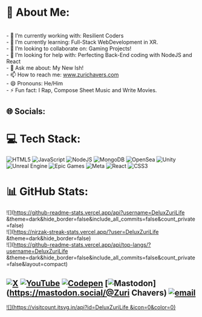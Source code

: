 
# 💫 About Me:
<br>- 🔭 I’m currently working with: Resilient Coders <br>- 🌱 I’m currently learning: Full-Stack WebDevelopment in XR.<br>- 👯 I’m looking to collaborate on: Gaming Projects! <br>- 🤔 I’m looking for help with: Perfecting Back-End coding with NodeJS and React<br>- 💬 Ask me about: My New Ish! <br>- 📫 How to reach me: www.zurichavers.com<br>- 😄 Pronouns: He/Him<br>- ⚡ Fun fact: I Rap, Compose Sheet Music and Write Movies. 


## 🌐 Socials:

# 💻 Tech Stack:
![HTML5](https://img.shields.io/badge/html5-%23E34F26.svg?style=for-the-badge&logo=html5&logoColor=white) ![JavaScript](https://img.shields.io/badge/javascript-%23323330.svg?style=for-the-badge&logo=javascript&logoColor=%23F7DF1E) ![NodeJS](https://img.shields.io/badge/node.js-6DA55F?style=for-the-badge&logo=node.js&logoColor=white) ![MongoDB](https://img.shields.io/badge/MongoDB-%234ea94b.svg?style=for-the-badge&logo=mongodb&logoColor=white) ![OpenSea](https://img.shields.io/badge/OpenSea-%232081E2.svg?style=for-the-badge&logo=opensea&logoColor=white) ![Unity](https://img.shields.io/badge/unity-%23000000.svg?style=for-the-badge&logo=unity&logoColor=white) ![Unreal Engine](https://img.shields.io/badge/unrealengine-%23313131.svg?style=for-the-badge&logo=unrealengine&logoColor=white) ![Epic Games](https://img.shields.io/badge/epicgames-%23313131.svg?style=for-the-badge&logo=epicgames&logoColor=white) ![Meta](https://img.shields.io/badge/Meta-%230467DF.svg?style=for-the-badge&logo=Meta&logoColor=white) ![React](https://img.shields.io/badge/react-%2320232a.svg?style=for-the-badge&logo=react&logoColor=%2361DAFB) ![CSS3](https://img.shields.io/badge/css3-%231572B6.svg?style=for-the-badge&logo=css3&logoColor=white)
# 📊 GitHub Stats:
![](https://github-readme-stats.vercel.app/api?username=DeluxZuriLife &theme=dark&hide_border=false&include_all_commits=false&count_private=false)<br/>
![](https://nirzak-streak-stats.vercel.app/?user=DeluxZuriLife &theme=dark&hide_border=false)<br/>
![](https://github-readme-stats.vercel.app/api/top-langs/?username=DeluxZuriLife &theme=dark&hide_border=false&include_all_commits=false&count_private=false&layout=compact)

[![X](https://img.shields.io/badge/X-black.svg?logo=X&logoColor=white)](https://x.com/https://x.com/ChaversZuri) [![YouTube](https://img.shields.io/badge/YouTube-%23FF0000.svg?logo=YouTube&logoColor=white)](https://youtube.com/@https://www.youtube.com/@DeluxZuriLife_) [![Codepen](https://img.shields.io/badge/Codepen-000000?logo=codepen&logoColor=white)](https://codepen.io/https://codepen.io/DeluxZuriLife) [![Mastodon](https://img.shields.io/badge/-MASTODON-%232B90D9?logo=mastodon&logoColor=white)](https://mastodon.social/@Zuri Chavers) [![email](https://img.shields.io/badge/Email-D14836?logo=gmail&logoColor=white)](mailto:zchav1111@gmail.com) 
---
[![](https://visitcount.itsvg.in/api?id=DeluxZuriLife &icon=0&color=0)](https://visitcount.itsvg.in)
<!-- Proudly created with GPRM ( https://gprm.itsvg.in ) -->
